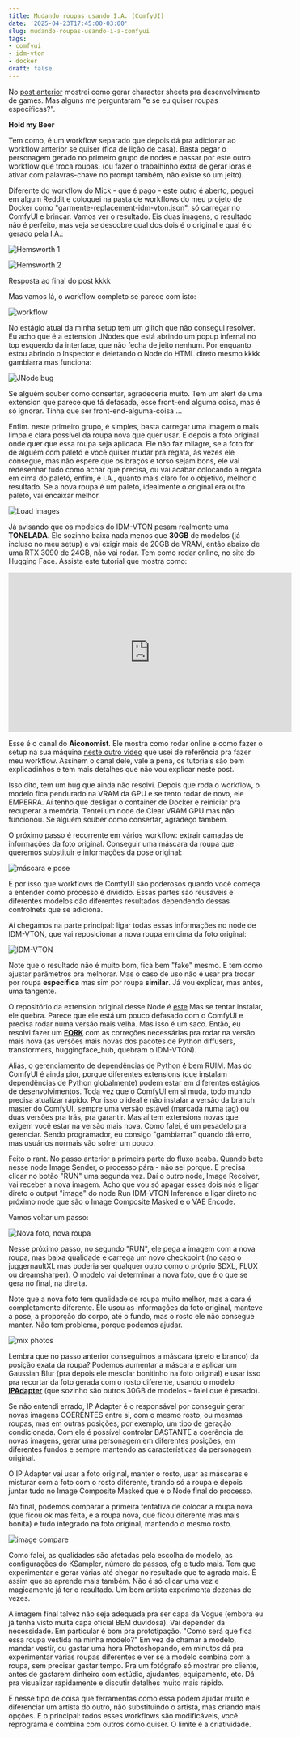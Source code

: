 ```yaml
---
title: Mudando roupas usando I.A. (ComfyUI)
date: '2025-04-23T17:45:00-03:00'
slug: mudando-roupas-usando-i-a-comfyui
tags:
- comfyui
- idm-vton
- docker
draft: false
---
```


No [post anterior](https://www.akitaonrails.com/2025/04/23/usando-i-a-comfyui-pra-gerar-npcs-em-desenvolvimento-de-games) mostrei como gerar character sheets pra desenvolvimento de games. Mas alguns me perguntaram "e se eu quiser roupas específicas?".

**Hold my Beer**



Tem como, é um workflow separado que depois dá pra adicionar ao workflow anterior se quiser (fica de lição de casa). Basta pegar o personagem gerado no primeiro grupo de nodes e passar por este outro workflow que troca roupas. (ou fazer o trabalhinho extra de gerar loras e ativar com palavras-chave no prompt também, não existe só um jeito).

Diferente do workflow do Mick - que é pago - este outro é aberto, peguei em algum Reddit e coloquei na pasta de workflows do meu projeto de Docker como "garmente-replacement-idm-vton.json", só carregar no ComfyUI e brincar. Vamos ver o resultado. Eis duas imagens, o resultado não é perfeito, mas veja se descobre qual dos dois é o original e qual é o gerado pela I.A.:

![Hemsworth 1](https://new-uploads-akitaonrails.s3.us-east-2.amazonaws.com/6b56mdoiwf82xdh7cdhdc7tg0ic2)

![Hemsworth 2](https://new-uploads-akitaonrails.s3.us-east-2.amazonaws.com/w0s9nthw6jt86en8wl09m67ryzpc)

Resposta ao final do post kkkk

Mas vamos lá, o workflow completo se parece com isto:

![workflow](https://new-uploads-akitaonrails.s3.us-east-2.amazonaws.com/xbgu7dzrjzflhfsld6jtrl5jc3ia)

No estágio atual da minha setup tem um glitch que não consegui resolver. Eu acho que é a extension JNodes que está abrindo um popup infernal no top esquerdo da interface, que não fecha de jeito nenhum. Por enquanto estou abrindo o Inspector e deletando o Node do HTML direto mesmo kkkk gambiarra mas funciona:

![JNode bug](https://new-uploads-akitaonrails.s3.us-east-2.amazonaws.com/p8q4hmwjmi4opsu8u045jxrpma2v)

Se alguém souber como consertar, agradeceria muito. Tem um alert de uma extension que parece que tá defasada, esse front-end alguma coisa, mas é só ignorar. Tinha que ser front-end-alguma-coisa ...

Enfim. neste primeiro grupo, é simples, basta carregar uma imagem o mais limpa e clara possível da roupa nova que quer usar. E depois a foto original onde quer que essa roupa seja aplicada. Ele não faz milagre, se a foto for de alguém com paletó e você quiser mudar pra regata, às vezes ele consegue, mas não espere que os braços e torso sejam bons, ele vai redesenhar tudo como achar que precisa, ou vai acabar colocando a regata em cima do paletó, enfim, é I.A., quanto mais claro for o objetivo, melhor o resultado. Se a nova roupa é um paletó, idealmente o original era outro paletó, vai encaixar melhor.

![Load Images](https://new-uploads-akitaonrails.s3.us-east-2.amazonaws.com/2owpldebsc91y6vfsayscdkuqtui)


Já avisando que os modelos do IDM-VTON pesam realmente uma **TONELADA**. Ele sozinho baixa nada menos que **30GB** de modelos (já incluso no meu setup) e vai exigir mais de 20GB de VRAM, então abaixo de uma RTX 3090 de 24GB, não vai rodar. Tem como rodar online, no site do Hugging Face. Assista este tutorial que mostra como:

<iframe width="560" height="315" src="https://www.youtube.com/embed/WL59FqL0L-s?si=go8Qv-0hMiPOVwH_" title="YouTube video player" frameborder="0" allow="accelerometer; autoplay; clipboard-write; encrypted-media; gyroscope; picture-in-picture; web-share" referrerpolicy="strict-origin-when-cross-origin" allowfullscreen></iframe>

Esse é o canal do **Aiconomist**. Ele mostra como rodar online e como fazer o setup na sua máquina [neste outro video](https://youtu.be/pFYqPf1Z7x8?si=Ryu5vxPmKGr4zhWx) que usei de referência pra fazer meu workflow. Assinem o canal dele, vale a pena, os tutoriais são bem explicadinhos e tem mais detalhes que não vou explicar neste post.

Isso dito, tem um bug que ainda não resolvi. Depois que roda o workflow, o modelo fica pendurado na VRAM da GPU e se tento rodar de novo, ele EMPERRA. Aí tenho que desligar o container de Docker e reiniciar pra recuperar a memória. Tentei um node de Clear VRAM GPU mas não funcionou. Se alguém souber como consertar, agradeço também.

O próximo passo é recorrente em vários workflow: extrair camadas de informações da foto original. Conseguir uma máscara da roupa que queremos substituir e informações da pose original:

![máscara e pose](https://new-uploads-akitaonrails.s3.us-east-2.amazonaws.com/kgs8jj5m7cgt2nx4kv8yazfpbfg5)

É por isso que workflows de ComfyUI são poderosos quando você começa a entender como processo é dividido. Essas partes são reusáveis e diferentes modelos dão diferentes resultados dependendo dessas controlnets que se adiciona.

Aí chegamos na parte principal: ligar todas essas informações no node de IDM-VTON, que vai reposicionar a nova roupa em cima da foto original:

![IDM-VTON](https://new-uploads-akitaonrails.s3.us-east-2.amazonaws.com/7xnxbrcy22trdctbf5a1dhh0rqjw)

Note que o resultado não é muito bom, fica bem "fake" mesmo. E tem como ajustar parâmetros pra melhorar. Mas o caso de uso não é usar pra trocar por roupa **específica** mas sim por roupa **similar**. Já vou explicar, mas antes, uma tangente.

O repositório da extension original desse Node é [este](https://github.com/TemryL/ComfyUI-IDM-VTON) Mas se tentar instalar, ele quebra. Parece que ele está um pouco defasado com o ComfyUI e precisa rodar numa versão mais velha. Mas isso é um saco. Então, eu resolvi fazer um [**FORK**](https://github.com/akitaonrails/ComfyUI-IDM-VTON) com as correções necessárias pra rodar na versão mais nova (as versões mais novas dos pacotes de Python diffusers, transformers, huggingface_hub, quebram o IDM-VTON).

Aliás, o gerenciamento de dependências de Python é bem RUIM. Mas do ComfyUI é ainda pior, porque diferentes extensions (que instalam dependências de Python globalmente) podem estar em diferentes estágios de desenvolvimentos. Toda vez que o ComfyUI em si muda, todo mundo precisa atualizar rápido. Por isso o ideal é não instalar a versão da branch master do ComfyUI, sempre uma versão estável (marcada numa tag) ou duas versões pra trás, pra garantir. Mas aí tem extensions novas que exigem você estar na versão mais nova. Como falei, é um pesadelo pra gerenciar. Sendo programador, eu consigo "gambiarrar" quando dá erro, mas usuários normais vão sofrer um pouco.

Feito o rant. No passo anterior a primeira parte do fluxo acaba. Quando bate nesse node Image Sender, o processo pára - não sei porque. E precisa clicar no botão "RUN" uma segunda vez. Daí o outro node, Image Receiver, vai receber a nova imagem. Acho que vou só apagar esses dois nós e ligar direto o output "image" do node Run IDM-VTON Inference e ligar direto no próximo node que são o Image Composite Masked e o VAE Encode.

Vamos voltar um passo:

![Nova foto, nova roupa](https://new-uploads-akitaonrails.s3.us-east-2.amazonaws.com/jj950u7842rkc9lxniz3uoztbszv)

Nesse próximo passo, no segundo "RUN", ele pega a imagem com a nova roupa, mas baixa qualidade e carrega um novo checkpoint (no caso o juggernaultXL mas poderia ser qualquer outro como o próprio SDXL, FLUX ou dreamsharper). O modelo vai determinar a nova foto, que é o que se gera no final, na direita.

Note que a nova foto tem qualidade de roupa muito melhor, mas a cara é completamente diferente. Ele usou as informações da foto original, manteve a pose, a proporção do corpo, até o fundo, mas o rosto ele não consegue manter. Não tem problema, porque podemos ajudar.

![mix photos](https://new-uploads-akitaonrails.s3.us-east-2.amazonaws.com/bw9sram1maspiob2ubo4r904oriy)

Lembra que no passo anterior conseguimos a máscara (preto e branco) da posição exata da roupa? Podemos aumentar a máscara e aplicar um Gaussian Blur (pra depois ele mesclar bonitinho na foto original) e usar isso pra recortar da foto gerada com o rosto diferente, usando o modelo [**IPAdapter**](https://github.com/tencent-ailab/IP-Adapter/) (que sozinho são outros 30GB de modelos - falei que é pesado).

Se não entendi errado, IP Adapter é o responsável por conseguir gerar novas imagens COERENTES entre si, com o mesmo rosto, ou mesmas roupas, mas em outras posições, por exemplo, um tipo de geração condicionada. Com ele é possível controlar BASTANTE a coerência de novas imagens, gerar uma personagem em diferentes posições, em diferentes fundos e sempre mantendo as características da personagem original.

O IP Adapter vai usar a foto original, manter o rosto, usar as máscaras e misturar com a foto com o rosto diferente, tirando só a roupa e depois juntar tudo no Image Composite Masked que é o Node final do processo.

No final, podemos comparar a primeira tentativa de colocar a roupa nova (que ficou ok mas feita, e a roupa nova, que ficou diferente mas mais bonita) e tudo integrado na foto original, mantendo o mesmo rosto. 

![image compare](https://new-uploads-akitaonrails.s3.us-east-2.amazonaws.com/uawsqhhr6d8kii8getzkq6ebxgh9)

Como falei, as qualidades são afetadas pela escolha do modelo, as configurações do KSampler, número de passos, cfg e tudo mais. Tem que experimentar e gerar várias até chegar no resultado que te agrada mais. É assim que se aprende mais também. Não é só clicar uma vez e magicamente já ter o resultado. Um bom artista experimenta dezenas de vezes.

A imagem final talvez não seja adequada pra ser capa da Vogue (embora eu já tenha visto muita capa oficial BEM duvidosa). Vai depender da necessidade. Em particular é bom pra prototipação. "Como será que fica essa roupa vestida na minha modelo?" Em vez de chamar a modelo, mandar vestir, ou gastar uma hora Photoshopando, em minutos dá pra experimentar várias roupas diferentes e ver se a modelo combina com a roupa, sem precisar gastar tempo. Pra um fotógrafo só mostrar pro cliente, antes de gastarem dinheiro com estúdio, ajudantes, equipamento, etc. Dá pra visualizar rapidamente e discutir detalhes muito mais rápido.

É nesse tipo de coisa que ferramentas como essa podem ajudar muito e diferenciar um artista do outro, não substituindo o artista, mas criando mais opções. E o principal: todos esses workflows são modificáveis, você reprograma e combina com outros como quiser. O limite é a criatividade.
